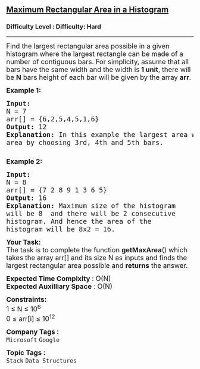 <h2><a href="https://www.geeksforgeeks.org/problems/maximum-rectangular-area-in-a-histogram-1587115620/1?page=1&difficulty=Hard&sortBy=submissions">Maximum Rectangular Area in a Histogram</a></h2><h3>Difficulty Level : Difficulty: Hard</h3><hr><div class="problems_problem_content__Xm_eO"><p><span style="font-size: 18px;">Find the largest rectangular area possible in a given histogram where the largest rectangle can be made of a number of contiguous bars. For simplicity, assume that all bars have the same width and the width is<strong> 1 unit</strong>, there will be <strong>N</strong> bars height of each bar will be given by the array <strong>arr</strong>.</span></p>
<p><span style="font-size: 18px;"><strong>Example 1:</strong></span></p>
<pre><span style="font-size: 18px;"><strong>Input:
</strong>N = 7
arr[] = {6,2,5,4,5,1,6</span><span style="font-size: 18px;">}
<strong>Output: </strong>12<strong>
Explanation:</strong> In this example the largest area would be 12 of height 4 and width 3. We can achieve this <br>area by choosing 3rd, 4th and 5th bars.
</span><img src="http://d1hyf4ir1gqw6c.cloudfront.net/wp-content/uploads/histogram1.png" alt="">

</pre>
<p><span style="font-size: 18px;"><strong>Example 2:</strong></span></p>
<pre><span style="font-size: 18px;"><strong>Input:
</strong>N = 8
arr[] = {7 2 8 9 1 3 6 5</span><span style="font-size: 18px;">}
<strong>Output: </strong>16<strong>
Explanation: </strong>Maximum size of the histogram 
will be 8&nbsp; and there will be 2 consecutive 
histogram. And hence the area of the 
histogram will be 8x2 = 16.</span></pre>
<p><span style="font-size: 18px;"><strong>Your Task:</strong><br>The task is to complete the function&nbsp;<strong>getMaxArea</strong>() which takes the array arr[] and its size N as inputs and&nbsp;finds the largest rectangular area possible and <strong>returns</strong> the answer.</span></p>
<p><span style="font-size: 18px;"><strong>Expected Time Complxity</strong> : O(N)<br><strong>Expected Auxilliary Space</strong> : O(N)</span></p>
<p><span style="font-size: 18px;"><strong>Constraints:</strong><br>1 ≤ N ≤ 10<sup>6</sup><br>0 ≤ arr[i] ≤ 10<sup>12</sup></span></p></div><p><span style=font-size:18px><strong>Company Tags : </strong><br><code>Microsoft</code>&nbsp;<code>Google</code>&nbsp;<br><p><span style=font-size:18px><strong>Topic Tags : </strong><br><code>Stack</code>&nbsp;<code>Data Structures</code>&nbsp;